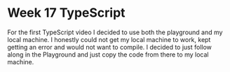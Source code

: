# Week 17 TypeScript

For the first TypeScript video I decided to use both the playground and my local machine. I honestly could not get my local machine to work, kept getting an error and would not want to compile. I decided to just follow along in the Playground and just copy the code from there to my local machine. 